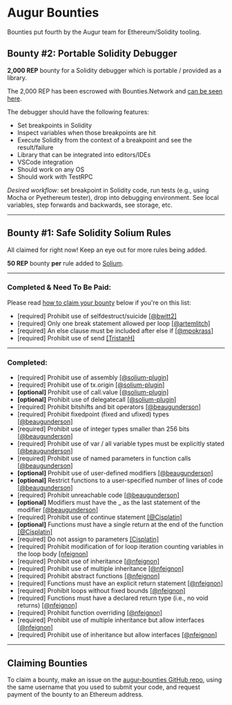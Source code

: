 # Augur Bounties

Bounties put fourth by the Augur team for Ethereum/Solidity tooling.

## <a id="bounty-two"/> Bounty #2: Portable Solidity Debugger

**2,000 REP** bounty for a Solidity debugger which is portable / provided as a library.  

The 2,000 REP has been escrowed with Bounties.Network and [can be seen here](https://beta.bounties.network/bounty/14). 

The debugger should have the following features:

- Set breakpoints in Solidity
- Inspect variables when those breakpoints are hit
- Execute Solidity from the context of a breakpoint and see the result/failure
- Library that can be integrated into editors/IDEs
- VSCode integration
- Should work on any OS
- Should work with TestRPC

*Desired workflow:* set breakpoint in Solidity code, run tests (e.g., using Mocha or Pyethereum tester), drop into debugging environment.  See local variables, step forwards and backwards, see storage, etc.

-------

## <a id="bounty-one"/> Bounty #1: Safe Solidity Solium Rules

All claimed for right now! Keep an eye out for more rules being added.

**50 REP** bounty **per** rule added to [Solium](https://github.com/duaraghav8/Solium).

--------

### Completed & Need To Be Paid:

Please read [how to claim your bounty](https://github.com/AugurProject/augur-bounties#-claiming) below if you're on this list:

- [required] Prohibit use of selfdestruct/suicide [[@bwitt2]](https://github.com/duaraghav8/solium-plugin-security/pull/1)
- [required] Only one break statement allowed per loop [[@artemlitch]](https://github.com/duaraghav8/solium-plugin-security/pull/3)
- [required] An else clause must be included after else if [[@mpokrass]](https://github.com/duaraghav8/solium-plugin-security/pull/4)
- [required] Prohibit use of send
 [[TristanH]](https://github.com/duaraghav8/solium-plugin-security/pull/5)


--------

### Completed:

- [required] Prohibit use of assembly [[@solium-plugin]](https://github.com/duaraghav8/solium-plugin-security)
- [required] Prohibit use of tx.origin [[@solium-plugin]](https://github.com/duaraghav8/solium-plugin-security)
- **[optional]** Prohibit use of call.value [[@solium-plugin]](https://github.com/duaraghav8/solium-plugin-security)
- **[optional]** Prohibit use of delegatecall [[@solium-plugin]](https://github.com/duaraghav8/solium-plugin-security)
- [required] Prohibit bitshifts and bit operators [[@beaugunderson]](https://github.com/duaraghav8/solium-plugin-security/pull/1)
- [required] Prohibit fixedpoint (fixed and ufixed) types [[@beaugunderson]](https://github.com/duaraghav8/solium-plugin-security/pull/1)
- [required] Prohibit use of integer types smaller than 256 bits [[@beaugunderson]](https://github.com/duaraghav8/solium-plugin-security/pull/1)
- [required] Prohibit use of var / all variable types must be explicitly stated [[@beaugunderson]](https://github.com/duaraghav8/solium-plugin-security/pull/1)
- [required] Prohibit use of named parameters in function calls [[@beaugunderson]](https://github.com/duaraghav8/solium-plugin-security/pull/1)
- **[optional]** Prohibit use of user-defined modifiers [[@beaugunderson]](https://github.com/duaraghav8/solium-plugin-security/pull/1)
- **[optional]** Restrict functions to a user-specified number of lines of code [[@beaugunderson]](https://github.com/duaraghav8/solium-plugin-security/pull/1)
- [required] Prohibit unreachable code [[@beaugunderson]](https://github.com/duaraghav8/solium-plugin-security/pull/1)
- **[optional]** Modifiers must have the _ as the last statement of the modifier [[@beaugunderson]](https://github.com/duaraghav8/solium-plugin-security/pull/17)
- [required] Prohibit use of continue statement [[@Cisplatin]](https://github.com/duaraghav8/solium-plugin-security/pull/2)
- **[optional]** Functions must have a single return at the end of the function [[@Cisplatin]](https://github.com/duaraghav8/solium-plugin-security/pull/12)
- [required] Do not assign to parameters [[Cisplatin]](https://github.com/duaraghav8/solium-plugin-security/pull/18)
- [required] Prohibit modification of for loop iteration counting variables in the loop body 
 [[nfeignon]](https://github.com/duaraghav8/solium-plugin-security/pull/7)
- [required] Prohibit use of inheritance [[@nfeignon]](https://github.com/duaraghav8/solium-plugin-security/pull/8)
- [required] Prohibit use of multiple inheritance [[@nfeignon]](https://github.com/duaraghav8/solium-plugin-security/pull/8)
- [required] Prohibit abstract functions
[[@nfeignon]](https://github.com/duaraghav8/solium-plugin-security/pull/9)
- [required] Functions must have an explicit return statement [[@nfeignon]](https://github.com/duaraghav8/solium-plugin-security/pull/10)
- [required] Prohibit loops without fixed bounds [[@nfeignon]](https://github.com/duaraghav8/solium-plugin-security/pull/11)
- [required] Functions must have a declared return type (i.e., no void returns) [[@nfeignon]](https://github.com/duaraghav8/solium-plugin-security/pull/13)
- [required] Prohibit function overriding [[@nfeignon]](https://github.com/duaraghav8/solium-plugin-security/pull/16)
- [required] Prohibit use of multiple inheritance but allow interfaces [[@nfeignon]](https://github.com/duaraghav8/solium-plugin-security/pull/20)
- [required] Prohibit use of inheritance but allow interfaces [[@nfeignon]](https://github.com/duaraghav8/solium-plugin-security/pull/20)

--------

## <a id="claiming"/> Claiming Bounties

To claim a bounty, make an issue on the [augur-bounties GitHub repo](https://github.com/AugurProject/augur-bounties), using the same username that you used to submit your code, and request payment of the bounty to an Ethereum address.
